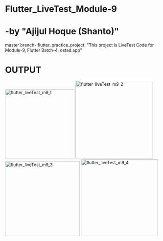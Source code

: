 # Flutter_LiveTest_Module-9
# -by "Ajijul Hoque (Shanto)"
master branch- flutter_practice_project,
"This project is LiveTest Code for Module-9, Flutter Batch-4, ostad.app"
# OUTPUT
<img width="226" alt="flutter_liveTest_m9_1" src="https://github.com/mastershanto/flutter_practice_project/assets/57057476/6ef0bad1-a386-48b7-be96-cb1c521c28a7">
<img width="253" alt="flutter_liveTest_m9_2" src="https://github.com/mastershanto/flutter_practice_project/assets/57057476/41e45bb2-d16e-4671-b668-ad6164585d28">
<img width="244" alt="flutter_liveTest_m9_3" src="https://github.com/mastershanto/flutter_practice_project/assets/57057476/4a8103bd-b705-4ae3-91e0-a2f929c12350">
<img width="251" alt="flutter_liveTest_m9_4" src="https://github.com/mastershanto/flutter_practice_project/assets/57057476/bad1c707-38f1-4b14-8417-16f481434e06">




